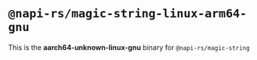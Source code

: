 # `@napi-rs/magic-string-linux-arm64-gnu`

This is the **aarch64-unknown-linux-gnu** binary for `@napi-rs/magic-string`
